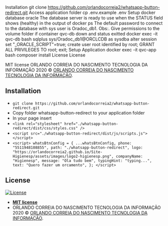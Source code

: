 Installation
git clone https://github.com/orlandocorreia2/whatsapp-button-redirect.git
Access application folder
cp .env.example .env
Setup docker database oracle
The database server is ready to use when the STATUS field shows (healthy) in the output of docker ps
The default password to connect to the database with sys user is Oradoc_db1.
Obs:. Give permissions to the volume folder if container qvc-db down and status exitted
docker exec -it qvc-db bash
sqlplus sys/Oradoc_db1@ORCLCDB as sysdba
alter session set "\_ORACLE_SCRIPT"=true;
create user root identified by root;
GRANT ALL PRIVILEGES TO root;
exit;
Setup Application
docker exec -it qvc-app bash
composer install
License
License

MIT license
ORLANDO CORREIA DO NASCIMENTO TECNOLOGIA DA INFORMAÇÃO 2020 © <a href="javascript:;" target="_blank">ORLANDO CORREIA DO NASCIMENTO TECNOLOGIA DA INFORMAÇÃO</a>.

## Installation

- `git clone https://github.com/orlandocorreia2/whatsapp-button-redirect.git`
- Copy folder whatsapp-button-redirect to your application folder
- In your page insert
- `<link rel="stylesheet" href="./whatsapp-button-redirect/dist/css/styles.css" />`
- `<script src="./whatsapp-button-redirect/dist/js/scripts.js"></script>`
- `<script> whatsBtnConfig = { ...whatsBtnConfig, phone: "5511948108855", path: "./whatsapp-button-redirect", logo: "https://orlandocorreia2.github.io/Site-Higienesp/assets/images/logo2-higienesp.png", companyName: "Higienesp", message: "Ola tudo bem", typingHint: "typing...", text: "Quero fazer um orcamento", }; </script>`

## License

[![License](http://img.shields.io/:license-mit-blue.svg?style=flat-square)](http://badges.mit-license.org)

- **[MIT license](https://mit-license.org/)**
- ORLANDO CORREIA DO NASCIMENTO TECNOLOGIA DA INFORMAÇÃO 2020 © <a href="javascript:;" target="_blank">ORLANDO CORREIA DO NASCIMENTO TECNOLOGIA DA INFORMAÇÃO</a>.
